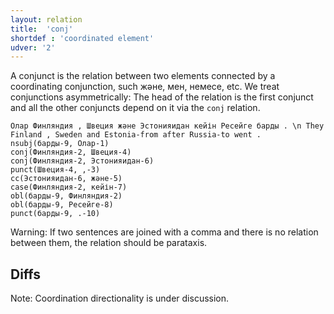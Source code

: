 ```yaml
---
layout: relation
title:  'conj'
shortdef : 'coordinated element'
udver: '2'
---
```


A conjunct is the relation between two elements connected by a coordinating
conjunction, such және, мен, немесе, etc. We treat conjunctions
asymmetrically: The head of the relation is the first conjunct and all the
other conjuncts depend on it via the `conj` relation.

~~~ sdparse
Олар Финляндия , Швеция және Эстонияидан кейін Ресейге барды . \n They Finland , Sweden and Estonia-from after Russia-to went .
nsubj(барды-9, Олар-1)
conj(Финляндия-2, Швеция-4)
conj(Финляндия-2, Эстонияидан-6)
punct(Швеция-4, ,-3)
cc(Эстонияидан-6, және-5)
case(Финляндия-2, кейін-7)
obl(барды-9, Финляндия-2)
obl(барды-9, Ресейге-8)
punct(барды-9, .-10)
~~~

Warning: If two sentences are joined with a comma and there is no relation between them, the relation should be parataxis.

## Diffs

Note: Coordination directionality is under discussion.

<!-- Interlanguage links updated Po 6. listopadu 2023, 21:42:40 CET -->
